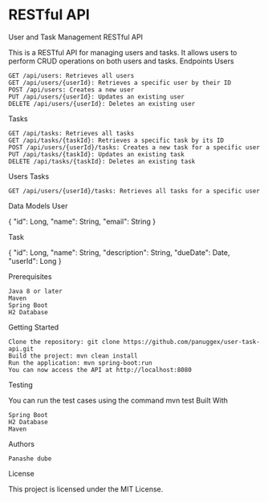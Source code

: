 # RESTful API
 User and Task Management RESTful API

This is a RESTful API for managing users and tasks. It allows users to perform CRUD operations on both users and tasks.
Endpoints
Users

    GET /api/users: Retrieves all users
    GET /api/users/{userId}: Retrieves a specific user by their ID
    POST /api/users: Creates a new user
    PUT /api/users/{userId}: Updates an existing user
    DELETE /api/users/{userId}: Deletes an existing user

Tasks

    GET /api/tasks: Retrieves all tasks
    GET /api/tasks/{taskId}: Retrieves a specific task by its ID
    POST /api/users/{userId}/tasks: Creates a new task for a specific user
    PUT /api/tasks/{taskId}: Updates an existing task
    DELETE /api/tasks/{taskId}: Deletes an existing task

Users Tasks

    GET /api/users/{userId}/tasks: Retrieves all tasks for a specific user

Data Models
User

{
    "id": Long,
    "name": String,
    "email": String
}

Task

{
    "id": Long,
    "name": String,
    "description": String,
    "dueDate": Date,
    "userId": Long
}

Prerequisites

    Java 8 or later
    Maven
    Spring Boot
    H2 Database

Getting Started

    Clone the repository: git clone https://github.com/panuggex/user-task-api.git
    Build the project: mvn clean install
    Run the application: mvn spring-boot:run
    You can now access the API at http://localhost:8080

Testing

You can run the test cases using the command mvn test
Built With

    Spring Boot
    H2 Database
    Maven

Authors

    Panashe dube

License

This project is licensed under the MIT License.

